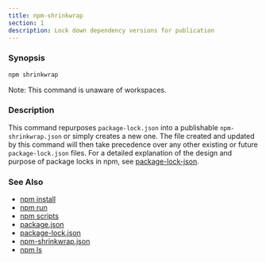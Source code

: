 ```yaml
---
title: npm-shrinkwrap
section: 1
description: Lock down dependency versions for publication
---
```


### Synopsis

```bash
npm shrinkwrap
```

Note: This command is unaware of workspaces.

### Description

This command repurposes `package-lock.json` into a publishable
`npm-shrinkwrap.json` or simply creates a new one. The file created and
updated by this command will then take precedence over any other existing
or future `package-lock.json` files. For a detailed explanation of the
design and purpose of package locks in npm, see
[package-lock-json](/configuring-npm/package-lock-json).

### See Also

* [npm install](/commands/npm-install)
* [npm run](/commands/npm-run)
* [npm scripts](/using-npm/scripts)
* [package.json](/configuring-npm/package-json)
* [package-lock.json](/configuring-npm/package-lock-json)
* [npm-shrinkwrap.json](/configuring-npm/npm-shrinkwrap-json)
* [npm ls](/commands/npm-ls)
